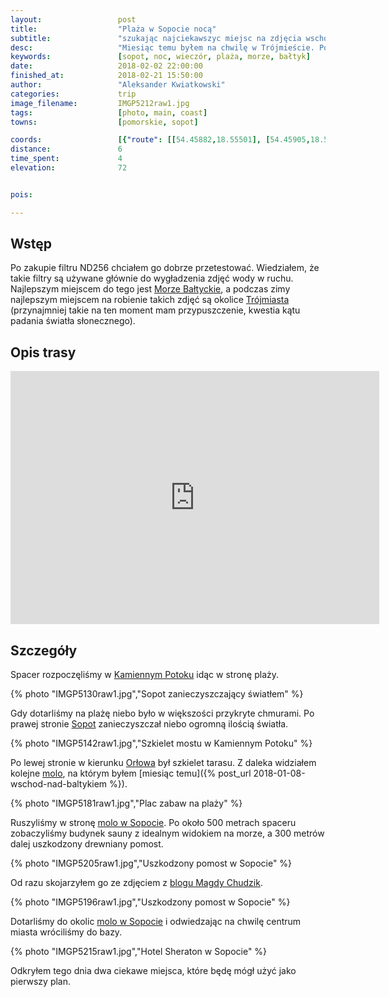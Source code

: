 ```yaml
---
layout:                 post
title:                  "Plaża w Sopocie nocą"
subtitle:               "szukając najciekawszyc miejsc na zdjęcia wschodu słońca jednocześnie ćwicząc robienie zdjęć nocnych"
desc:                   "Miesiąc temu byłem na chwilę w Trójmieście. Po zakupie filtrów Cokin'a chciałem móc je dobrze przetestować, a najlepsze rezultaty z użyciem filtrów szarych można mieć nad morzem. Pierwszego wieczoru przespacerowałem się plażą w poszukiwaniu ciekawych miejsc."
keywords:               [sopot, noc, wieczór, plaża, morze, bałtyk]
date:                   2018-02-02 22:00:00
finished_at:            2018-02-21 15:50:00
author:                 "Aleksander Kwiatkowski"
categories:             trip
image_filename:         IMGP5212raw1.jpg
tags:                   [photo, main, coast]
towns:                  [pomorskie, sopot]

coords:                 [{"route": [[54.45882,18.55501], [54.45905,18.56263], [54.45278,18.56608], [54.44759,18.57106], [54.44544,18.57046]], "type": "hike"}]
distance:               6
time_spent:             4
elevation:              72


pois:

---
```


[wiki-kamienny-potok]: https://pl.wikipedia.org/wiki/Kamienny_Potok_(Sopot)
[wiki-morze-baltyckie]: https://pl.wikipedia.org/wiki/Morze_Ba%C5%82tyckie
[wiki-trojmiasta]: https://pl.wikipedia.org/wiki/Tr%C3%B3jmiasto
[wiki-sopot]: https://pl.wikipedia.org/wiki/Sopot
[wiki-orlowo]: https://pl.wikipedia.org/wiki/Or%C5%82owo_(Gdynia)
[wiki-molo-orlowo]: https://pl.wikipedia.org/wiki/Molo_w_Gdyni_Or%C5%82owie
[wiki-sopot-molo]: https://pl.wikipedia.org/wiki/Molo_w_Sopocie

[magda-chudzik-baltyk]: https://www.magdachudzik.pl/kiedy-fotografowac-baltyk/


## Wstęp

Po zakupie filtru ND256 chciałem go dobrze przetestować. Wiedziałem, że
takie filtry są używane głównie do wygładzenia zdjęć wody w ruchu. Najlepszym miejscem
do tego jest [Morze Bałtyckie][wiki-morze-baltyckie], a podczas zimy
najlepszym miejscem na robienie takich zdjęć są okolice [Trójmiasta][wiki-trojmiasta]
(przynajmniej takie na ten moment mam przypuszczenie, kwestia kątu padania
światła słonecznego).

## Opis trasy

<iframe height='405' width='590' frameborder='0' allowtransparency='true' scrolling='no' src='https://www.strava.com/activities/1394347845/embed/0ccc3487c3802625cc1eb0cb878edb6debe057be'></iframe>

## Szczegóły

Spacer rozpoczęliśmy w [Kamiennym Potoku][wiki-kamienny-potok] idąc w stronę plaży.

{% photo "IMGP5130raw1.jpg","Sopot zanieczyszczający światłem" %}

Gdy dotarliśmy na plażę niebo było w większości przykryte chmurami. Po prawej
stronie [Sopot][wiki-sopot] zanieczyszczał niebo ogromną ilością światła.

{% photo "IMGP5142raw1.jpg","Szkielet mostu w Kamiennym Potoku" %}

Po lewej stronie w kierunku [Orłowa][wiki-orlowo] był szkielet tarasu. Z daleka
widziałem kolejne [molo][wiki-molo-orlowo], na którym
byłem [miesiąc temu]({% post_url 2018-01-08-wschod-nad-baltykiem %}).

{% photo "IMGP5181raw1.jpg","Plac zabaw na plaży" %}

Ruszyliśmy w stronę [molo w Sopocie][wiki-sopot-molo]. Po około 500 metrach
spaceru zobaczyliśmy budynek sauny z idealnym widokiem na morze, a
300 metrów dalej uszkodzony drewniany pomost.

{% photo "IMGP5205raw1.jpg","Uszkodzony pomost w Sopocie" %}

Od razu skojarzyłem go
ze zdjęciem z [blogu Magdy Chudzik][magda-chudzik-baltyk].

{% photo "IMGP5196raw1.jpg","Uszkodzony pomost w Sopocie" %}

Dotarliśmy do okolic [molo w Sopocie][wiki-sopot-molo] i odwiedzając na chwilę
centrum miasta wróciliśmy do bazy.

{% photo "IMGP5215raw1.jpg","Hotel Sheraton w Sopocie" %}

Odkryłem tego dnia dwa ciekawe miejsca, które będę mógł użyć jako pierwszy plan.
